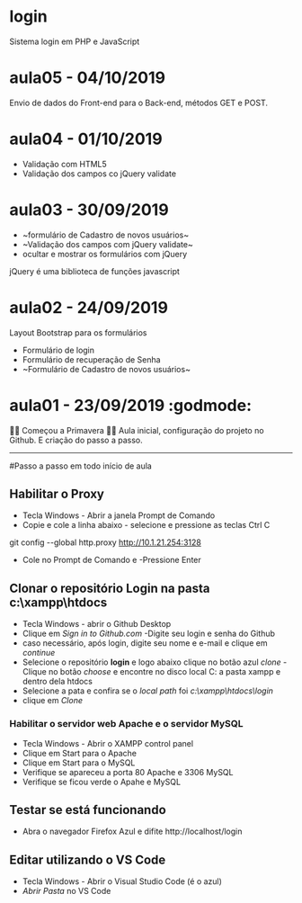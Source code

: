 # login
Sistema login em PHP e JavaScript

# aula05 - 04/10/2019
  Envio de dados do Front-end para o Back-end,
  métodos GET e POST.

# aula04 - 01/10/2019
 - Validação com HTML5
 - Validação dos campos co jQuery validate

# aula03 - 30/09/2019
 - ~formulário de Cadastro de novos usuários~
 - ~Validação dos campos com jQuery validate~
 - ocultar e mostrar os formulários com jQuery
 
  jQuery é uma biblioteca de funções javascript

# aula02 - 24/09/2019
Layout Bootstrap para os formulários
- Formulário de login
- Formulário de recuperação de Senha
- ~Formulário de Cadastro de novos usuários~
 
# aula01 - 23/09/2019 :godmode:
🌺🍀 Começou a Primavera 🌻🌷
 Aula inicial, configuração do projeto no Github.
E criação do passo a passo.

---
#Passo a passo em todo início de aula

	
## Habilitar o Proxy
  - Tecla Windows - Abrir a janela Prompt de Comando
  - Copie e cole a linha abaixo - selecione e pressione as teclas Ctrl C

  git config --global http.proxy http://10.1.21.254:3128
   
   - Cole no Prompt de Comando e
  -Pressione Enter
  
## Clonar o repositório **Login** na pasta **c:\xampp\htdocs**
  - Tecla Windows - abrir o Github Desktop
  - Clique em *Sign in to Github.com*
  -Digite seu login e senha do Github
  - caso necessário, após login, digite seu nome e e-mail e clique em *continue*
  - Selecione o repositório **login** e logo abaixo clique no botão azul *clone*
  -Clique no botão *choose* e encontre no disco local C: a pasta xampp e dentro dela htdocs
  - Selecione a pata e confira se o *local path* foi *c:\xampp\htdocs\login*
  - clique em *Clone*
  
  
 ### Habilitar o servidor web **Apache** e o servidor **MySQL**
 
  - Tecla Windows - Abrir o XAMPP control panel
  - Clique em Start para o Apache
  - Clique em Start para o MySQL
  - Verifique se apareceu a porta 80 Apache e 3306 MySQL
  - Verifique se ficou verde o Apahe e MySQL
  
 ## Testar se está funcionando
  - Abra o navegador Firefox Azul e difite  http://localhost/login
  
 ## Editar utilizando o VS Code
  
  - Tecla Windows - Abrir o Visual Studio Code (é o azul)
  - *Abrir Pasta* no VS Code
  
 
    
